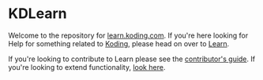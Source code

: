 
# KDLearn

Welcome to the repository for [learn.koding.com][learn]. If you're here looking 
for Help for something related to [Koding][koding], please head on over to 
[Learn][learn].

If you're looking to contribute to Learn please see the [contributor's 
guide][contribute]. If you're looking to extend functionality, [look 
here][extend].




[koding]: https://koding.com
[learn]: http://learn.koding.com
[contribute]: contribute.md
[extend]: .metalsmith/README.md
